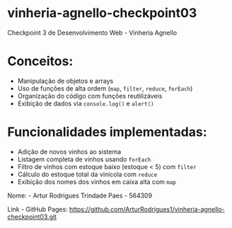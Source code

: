 # vinheria-agnello-checkpoint03
Checkpoint 3 de Desenvolvimento Web - Vinheria Agnello

# Conceitos: 
- Manipulação de objetos e arrays
- Uso de funções de alta ordem (`map`, `filter`, `reduce`, `forEach`)
- Organização do código com funções reutilizáveis
- Exibição de dados via `console.log()` e `alert()`

# Funcionalidades implementadas: 

- Adição de novos vinhos ao sistema
- Listagem completa de vinhos usando `forEach`
- Filtro de vinhos com estoque baixo (estoque < 5) com `filter`
- Cálculo do estoque total da vinícola com `reduce`
- Exibição dos nomes dos vinhos em caixa alta com `map`


Nome:       - Artur Rodrigues Trindade Paes - 564309


Link - GitHub Pages: https://github.com/ArturRodrigues1/vinheria-agnello-checkpoint03.git
